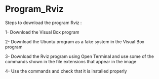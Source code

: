 # Program_Rviz

Steps to download the program Rviz :

1- Download the Visual Box program

2- Download the Ubuntu program as a fake system in the Visual Box program

3- Download the Rviz program using Open Terminal and use some of the commands shown in the file extensions that appear in the image

4- Use the commands and check that it is installed properly
